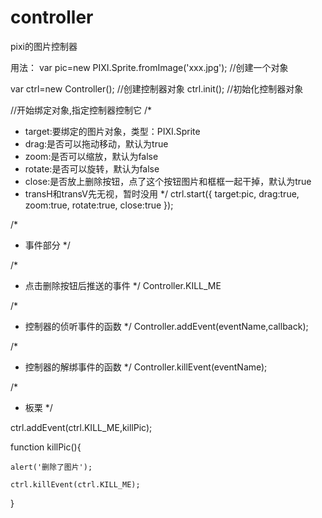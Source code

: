 # controller
pixi的图片控制器

用法：
var pic=new PIXI.Sprite.fromImage('xxx.jpg'); //创建一个对象

var ctrl=new Controller(); //创建控制器对象
ctrl.init(); //初始化控制器对象

//开始绑定对象,指定控制器控制它
/*
 *  target:要绑定的图片对象，类型：PIXI.Sprite
 * 	drag:是否可以拖动移动，默认为true
 * 	zoom:是否可以缩放，默认为false
 * 	rotate:是否可以旋转，默认为false
 * 	close:是否放上删除按钮，点了这个按钮图片和框框一起干掉，默认为true
 * 	transH和transV先无视，暂时没用
 */
ctrl.start({
	target:pic,
	drag:true,
	zoom:true,
	rotate:true,
	close:true
});

/*
 * 事件部分
 */

/*
 * 点击删除按钮后推送的事件
 */
Controller.KILL_ME

/*
 * 控制器的侦听事件的函数
 */
Controller.addEvent(eventName,callback);

/*
 * 控制器的解绑事件的函数
 */
Controller.killEvent(eventName);

/*
 * 板栗
 */

ctrl.addEvent(ctrl.KILL_ME,killPic);

function killPic(){

	alert('删除了图片');
	
	ctrl.killEvent(ctrl.KILL_ME);
	
}
